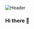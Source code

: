 ![Header](https://raw.githubusercontent.com/RobertHJones/<OWNER>/<OWNER>/golden.jpg "Header")

### Hi there 👋

<!--
**RobertHJones/RobertHJones** is a ✨ _special_ ✨ repository because its `README.md` (this file) appears on your GitHub profile.

Here are some ideas to get you started:

- 🔭 I’m currently working on my final project within the School of Code Bootcamp, and preparing to get my first job in tech!
- 🌱 I’m currently learning Python, TypeScript, Docker and SuperTest.
- 👯 I’m looking to collaborate on ...
- 🤔 I’m looking for help with ...
- 💬 Ask me about ...
- 📫 How to reach me: ...
- 😄 Pronouns: ...
- ⚡ Fun fact: ...
-->
